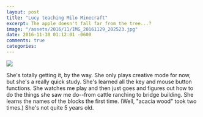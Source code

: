 ```yaml
---
layout: post
title: "Lucy teaching Milo Minecraft"
excerpt: The apple doesn't fall far from the tree...?
image: "/assets/2016/11/IMG_20161129_202523.jpg"
date: 2016-11-30 01:12:01 -0600
comments: true
categories: 
---
```


![]({{site.baseurl}}/assets/2016/11/IMG_20161129_202523.jpg)

She's totally getting it, by the way. She only plays creative mode for now, but she's a really quick study. She's learned all the key and mouse button functions. She watches me play and then just goes and figures out how to do the things she saw me do--from cattle ranching to bridge building. She learns the names of the blocks the first time. (Well, "acacia wood" took two times.) She's not quite 5 years old.
